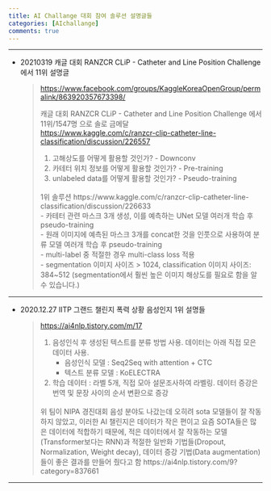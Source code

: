 ```yaml
---
title: AI Challange 대회 참여 솔루션 설명글들 
categories: [AIchallange]
comments: true
---
```



-----------------

* 20210319 캐글 대회 RANZCR CLiP - Catheter and Line Position Challenge 에서 11위 설명글
  > https://www.facebook.com/groups/KaggleKoreaOpenGroup/permalink/863920357673398/
  >     
  >  캐글 대회 RANZCR CLiP - Catheter and Line Position Challenge 에서 11위/1547명 으로 솔로 금메달    
  >  https://www.kaggle.com/c/ranzcr-clip-catheter-line-classification/discussion/226557
  >  1) 고해상도를 어떻게 활용할 것인가? - Downconv
  >  2) 카테터 위치 정보를 어떻게 활용할 것인가? - Pre-training
  >  3) unlabeled data를 어떻게 활용할 것인가? - Pseudo-training   
  >  <br>         
  >  1위 솔루션 https://www.kaggle.com/c/ranzcr-clip-catheter-line-classification/discussion/226633
  >  <br>
  >    - 카테터 관련 마스크 3개 생성, 이를 예측하는 UNet 모델 여러개 학습 후 pseudo-training   <br>
  >    - 원래 이미지에 예측된 마스크 3개를 concat한 것을 인풋으로 사용하여 분류 모델 여러개 학습 후 pseudo-training  <br>    
  >    - multi-label 중 적절한 경우 multi-class loss 적용    <br>  
  >    - segmentation 이미지 사이즈 > 1024, classification 이미지 사이즈: 384~512 (segmentation에서 훨씬 높은 이미지 해상도를 필요로 함을 알 수 있습니다.)  <br>

-----------------

* 2020.12.27 IITP 그랜드 챌린지 폭력 상황 음성인지 1위 설명들
  > https://ai4nlp.tistory.com/m/17
  > 1. 음성인식 후 생성된 텍스트를 분류 방법 사용. 데이터는 아래 직접 모은 데이터 사용. 
  >    - 음성인식 모델 :  Seq2Seq with attention + CTC   
  >    - 텍스트 분류 모델 : KoELECTRA 
  > 2. 학습 데이터 : 라벨 5개, 직접 모아 설문조사하여 라벨링.
  >           데이터 증강은 번역 및 문장 사이의 순서 변환으로 증강
  >  <br>
  >  위 팀이 NIPA 경진대회 음성 분야도 나갔는데 
  >  오히려 sota 모델들이 잘 작동하지 않았고, 이러한 AI 챌린지은 데이터가 작은 편이고 요즘 SOTA들은 많은 데이터에 적합하기 때문에, 적은 데이터에서 잘 작동하는 모델(Transformer보다는 RNN)과 적절한 일반화 기법들(Dropout, Normalization, Weight decay), 데이터 증강 기법(Data augmentation)들이 좋은 결과를 만들어 줬다고 함
  >  https://ai4nlp.tistory.com/9?category=837661

-----------------

